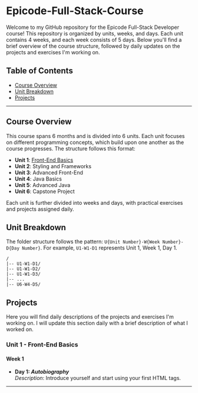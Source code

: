 # Epicode-Full-Stack-Course

Welcome to my GitHub repository for the Epicode Full-Stack Developer course! This repository is organized by units, weeks, and days. Each unit contains 4 weeks, and each week consists of 5 days. Below you'll find a brief overview of the course structure, followed by daily updates on the projects and exercises I'm working on.

## Table of Contents

- [Course Overview](#course-overview)
- [Unit Breakdown](#unit-breakdown)
- [Projects](#projects)

---

## Course Overview

This course spans 6 months and is divided into 6 units. Each unit focuses on different programming concepts, which build upon one another as the course progresses. The structure follows this format:

- **Unit 1**: [Front-End Basics](#unit-1---front-end-basics)
- **Unit 2**: Styling and Frameworks
- **Unit 3**: Advanced Front-End
- **Unit 4**: Java Basics
- **Unit 5**: Advanced Java
- **Unit 6**: Capstone Project

Each unit is further divided into weeks and days, with practical exercises and projects assigned daily.

## Unit Breakdown

The folder structure follows the pattern: `U{Unit Number}-W{Week Number}-D{Day Number}`. For example, `U1-W1-D1` represents Unit 1, Week 1, Day 1.

```text
/
|-- U1-W1-D1/
|-- U1-W1-D2/
|-- U1-W1-D3/
|-- ...
|-- U6-W4-D5/
```

## Projects

Here you will find daily descriptions of the projects and exercises I'm working on. I will update this section daily with a brief description of what I worked on.

### Unit 1 - Front-End Basics

#### Week 1

- **Day 1: _Autobiography_**  
  _Description_: Introduce yourself and start using your first HTML tags.

---
